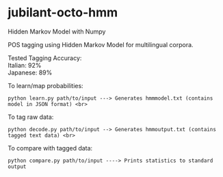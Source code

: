 # jubilant-octo-hmm
Hidden Markov Model with Numpy

POS tagging using Hidden Markov Model for multilingual corpora. <br>

Tested Tagging Accuracy: <br>
  Italian: 92% <br>
  Japanese: 89% <br>
  
To learn/map probabilities: <br>
```
python learn.py path/to/input ---> Generates hmmmodel.txt (contains model in JSON format) <br>
```
To tag raw data: <br>
```
python decode.py path/to/input --> Generates hmmoutput.txt (contains tagged text data) <br>
```
To compare with tagged data: <br>
```
python compare.py path/to/input ----> Prints statistics to standard output
```
